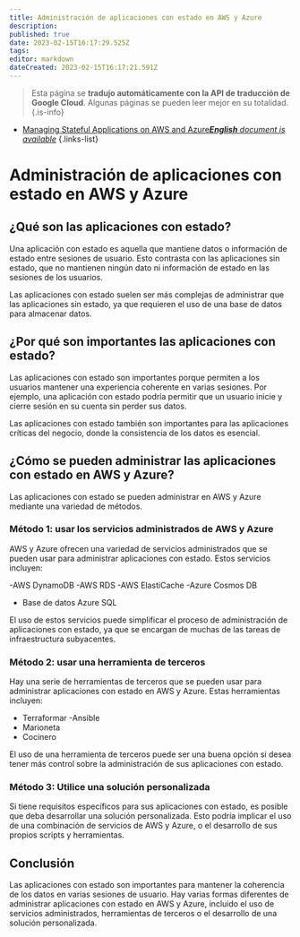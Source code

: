 ```yaml
---
title: Administración de aplicaciones con estado en AWS y Azure
description: 
published: true
date: 2023-02-15T16:17:29.525Z
tags: 
editor: markdown
dateCreated: 2023-02-15T16:17:21.591Z
---
```


> Esta página se **tradujo automáticamente con la API de traducción de Google Cloud**.
Algunas páginas se pueden leer mejor en su totalidad.{.is-info}



- [Managing Stateful Applications on AWS and Azure***English** document is available*](/en/Knowledge-base/Cloud/managing-stateful-applications-on-aws-and-azure)
{.links-list}


# Administración de aplicaciones con estado en AWS y Azure

## ¿Qué son las aplicaciones con estado?

Una aplicación con estado es aquella que mantiene datos o información de estado entre sesiones de usuario. Esto contrasta con las aplicaciones sin estado, que no mantienen ningún dato ni información de estado en las sesiones de los usuarios.

Las aplicaciones con estado suelen ser más complejas de administrar que las aplicaciones sin estado, ya que requieren el uso de una base de datos para almacenar datos.

## ¿Por qué son importantes las aplicaciones con estado?

Las aplicaciones con estado son importantes porque permiten a los usuarios mantener una experiencia coherente en varias sesiones. Por ejemplo, una aplicación con estado podría permitir que un usuario inicie y cierre sesión en su cuenta sin perder sus datos.

Las aplicaciones con estado también son importantes para las aplicaciones críticas del negocio, donde la consistencia de los datos es esencial.

## ¿Cómo se pueden administrar las aplicaciones con estado en AWS y Azure?

Las aplicaciones con estado se pueden administrar en AWS y Azure mediante una variedad de métodos.

### Método 1: usar los servicios administrados de AWS y Azure

AWS y Azure ofrecen una variedad de servicios administrados que se pueden usar para administrar aplicaciones con estado. Estos servicios incluyen:

-AWS DynamoDB
-AWS RDS
-AWS ElastiCache
-Azure Cosmos DB
- Base de datos Azure SQL

El uso de estos servicios puede simplificar el proceso de administración de aplicaciones con estado, ya que se encargan de muchas de las tareas de infraestructura subyacentes.

### Método 2: usar una herramienta de terceros

Hay una serie de herramientas de terceros que se pueden usar para administrar aplicaciones con estado en AWS y Azure. Estas herramientas incluyen:

- Terraformar
-Ansible
- Marioneta
- Cocinero

El uso de una herramienta de terceros puede ser una buena opción si desea tener más control sobre la administración de sus aplicaciones con estado.

### Método 3: Utilice una solución personalizada

Si tiene requisitos específicos para sus aplicaciones con estado, es posible que deba desarrollar una solución personalizada. Esto podría implicar el uso de una combinación de servicios de AWS y Azure, o el desarrollo de sus propios scripts y herramientas.

## Conclusión

Las aplicaciones con estado son importantes para mantener la coherencia de los datos en varias sesiones de usuario. Hay varias formas diferentes de administrar aplicaciones con estado en AWS y Azure, incluido el uso de servicios administrados, herramientas de terceros o el desarrollo de una solución personalizada.